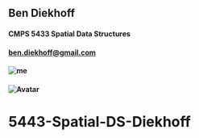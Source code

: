 ## Ben Diekhoff
#### CMPS 5433 Spatial Data Structures
#### ben.diekhoff@gmail.com
#### ![me](https://avatars3.githubusercontent.com/u/54561882?s=460&v=4)  
#### ![Avatar](https://i.imgur.com/p9OtBVb.jpg)
# 5443-Spatial-DS-Diekhoff
